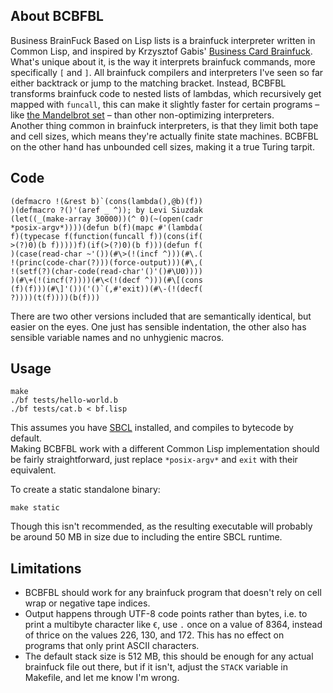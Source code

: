 ## About BCBFBL
Business BrainFuck Based on Lisp lists is a brainfuck interpreter written in Common Lisp, and inspired by Krzysztof Gabis' [Business Card Brainfuck](https://github.com/kgabis/business-card-brainfuck).  
What's unique about it, is the way it interprets brainfuck commands, more specifically `[` and `]`. All brainfuck compilers and interpreters I've seen so far either backtrack or jump to the matching bracket. Instead, BCBFBL transforms brainfuck code to nested lists of lambdas, which recursively get mapped with `funcall`, this can make it slightly faster for certain programs – like [the Mandelbrot set](http://esoteric.sange.fi/brainfuck/utils/mandelbrot/mandelbrot.b) – than other non-optimizing interpreters.  
Another thing common in brainfuck interpreters, is that they limit both tape and cell sizes, which means they're actually finite state machines. BCBFBL on the other hand has unbounded cell sizes, making it a true Turing tarpit.

## Code
```Lisp
(defmacro !(&rest b)`(cons(lambda(),@b)(f))
)(defmacro ?()'(aref _ ^)); by Levi Siuzdak
(let((_(make-array 30000))(^ 0)(~(open(cadr
*posix-argv*))))(defun b(f)(mapc #'(lambda(
f)(typecase f(function(funcall f))(cons(if(
>(?)0)(b f)))))f)(if(>(?)0)(b f)))(defun f(
)(case(read-char ~'())(#\>(!(incf ^)))(#\.(
!(princ(code-char(?)))(force-output)))(#\,(
!(setf(?)(char-code(read-char'()'()#\U0))))
)(#\+(!(incf(?))))(#\<(!(decf ^)))(#\[(cons
(f)(f)))(#\]'())('()`(,#'exit))(#\-(!(decf(
?))))(t(f))))(b(f)))
```
There are two other versions included that are semantically identical, but easier on the eyes. One just has sensible indentation, the other also has sensible variable names and no unhygienic macros.

## Usage
```
make
./bf tests/hello-world.b
./bf tests/cat.b < bf.lisp
```
This assumes you have [SBCL](http://www.sbcl.org) installed, and compiles to bytecode by default.  
Making BCBFBL work with a different Common Lisp implementation should be fairly straightforward, just replace `*posix-argv*` and `exit` with their equivalent.

To create a static standalone binary:  
```
make static
```
Though this isn't recommended, as the resulting executable will probably be around 50 MB in size due to including the entire SBCL runtime.

## Limitations
- BCBFBL should work for any brainfuck program that doesn't rely on cell wrap or negative tape indices.  
- Output happens through UTF-8 code points rather than bytes, i.e. to print a multibyte character like `€`, use `.` once on a value of 8364, instead of thrice on the values 226, 130, and 172. This has no effect on programs that only print ASCII characters.  
- The default stack size is 512 MB, this should be enough for any actual brainfuck file out there, but if it isn't, adjust the `STACK` variable in Makefile, and let me know I'm wrong.
